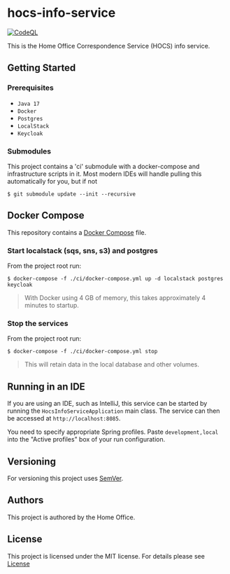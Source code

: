 # hocs-info-service

[![CodeQL](https://github.com/UKHomeOffice/hocs-info-service/actions/workflows/codeql-analysis.yml/badge.svg)](https://github.com/UKHomeOffice/hocs-info-service/actions/workflows/codeql-analysis.yml)

This is the Home Office Correspondence Service (HOCS) info service.

## Getting Started

### Prerequisites

* ```Java 17```
* ```Docker```
* ```Postgres```
* ```LocalStack```
* ```Keycloak```

### Submodules

This project contains a 'ci' submodule with a docker-compose and infrastructure scripts in it.
Most modern IDEs will handle pulling this automatically for you, but if not

```console
$ git submodule update --init --recursive
```

## Docker Compose

This repository contains a [Docker Compose](https://docs.docker.com/compose/)
file.

### Start localstack (sqs, sns, s3) and postgres
From the project root run:
```console
$ docker-compose -f ./ci/docker-compose.yml up -d localstack postgres keycloak
```

> With Docker using 4 GB of memory, this takes approximately 4 minutes to startup.

### Stop the services
From the project root run:
```console
$ docker-compose -f ./ci/docker-compose.yml stop
```
> This will retain data in the local database and other volumes.

## Running in an IDE

If you are using an IDE, such as IntelliJ, this service can be started by running the ```HocsInfoServiceApplication``` main class.
The service can then be accessed at ```http://localhost:8085```.

You need to specify appropriate Spring profiles.
Paste `development,local` into the "Active profiles" box of your run configuration.

## Versioning

For versioning this project uses [SemVer](https://semver.org/).

## Authors

This project is authored by the Home Office.

## License

This project is licensed under the MIT license. For details please see [License](LICENSE)
